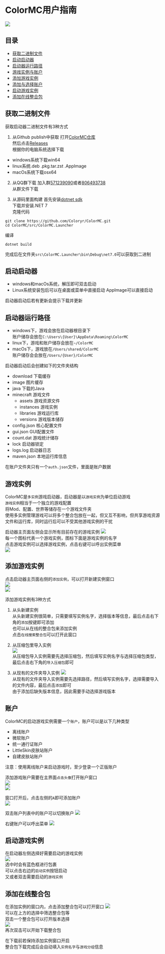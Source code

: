 # ColorMC用户指南

![](../image/pic.png)

## 目录

- [获取二进制文件](##获取二进制文件)
- [启动启动器](##启动启动器)
- [启动器运行路径](##启动器运行路径)
- [游戏实例与账户](##游戏实例与账户)
- [添加游戏实例](##添加游戏实例)
- [添加与选择账户](##添加与选择账户)
- [启动游戏实例](##启动游戏实例)
- [添加在线整合包](##添加在线整合包)

## 获取二进制文件

获取启动器二进制文件有3种方式

1. 从Github publish中获取
打开[ColorMC仓库](https://github.com/Coloryr/ColorMC)  
然后点击[Releases](https://github.com/Coloryr/ColorMC/releases)  
根据你的电脑系统选择下载
- windows系统下载win64
- linux系统.deb .pkg.tar.zst .AppImage
- macOs系统下载osx64

2. 从QQ群下载
加入群[571239090](http://qm.qq.com/cgi-bin/qm/qr?_wv=1027&k=iFEiL7JvAbPmM2E351SJlFk4UAHLx2yD&authKey=wyHTk7JbF8B47XYhvAQKmOcGTy3FQ%2FYA62hygi3J1x0KmZsfrlV%2B%2BK0iSyuxn3k1&noverify=0&group_code=571239090)或者[806493738](http://qm.qq.com/cgi-bin/qm/qr?_wv=1027&k=BK6-22zZvH5ERw8JMKqGCv2nVphhFUsf&authKey=eO1qaYSITVwLcarH8AqgZVYqqul7745D8a3aeBRsgss18unQgBKIMi8BpVEgPc0l&noverify=0&group_code=806493738)  
从群文件下载

3. 从源码里面构建
首先安装[dotnet sdk](https://dotnet.microsoft.com/en-us/download/dotnet)  
下载并安装.NET 7  
克隆代码
```
git clone https://github.com/Coloryr/ColorMC.git
cd ColorMC/src/ColorMC.Launcher
```
编译
```
dotnet build
```
完成后在文件夹`src\ColorMC.Launcher\bin\Debug\net7.0`可以获取到二进制

## 启动启动器

- windows和macOs系统，解压即可双击启动
- Linux系统安装包后可以在桌面或菜单中直接启动
AppImage可以直接启动

启动器启动后若有更新会提示下载并更新

## 启动器运行路径

- windows下，游戏会放在启动器根目录下  
账户储存会放在`C:\Users\{User}\AppData\Roaming\ColorMC`
- linux下，游戏和账户储存会放在`~/ColorMC`  
- macOs下，游戏放在`/Users/shared/ColorMC`  
账户储存会会放在`/Users/{User}/ColorMC`

启动器启动后会创建如下的文件夹结构
- download    下载缓存
- image       图片缓存
- java        下载的Java
- minecraft   游戏文件
  - assets         游戏资源文件
  - instances      游戏实例
  - libraries      游戏运行库
  - versions       游戏版本储存
- config.json   核心配置文件
- gui.json      GUI配置文件
- count.dat     游戏统计储存
- lock          启动器锁定
- logs.log      启动器日志
- maven.json    本地运行库信息

在账户文件夹只有一个`auth.json`文件，里面是账户数据

## 游戏实例

ColorMC是`多实例`游戏启动器，启动器是以`游戏实例`为单位启动游戏  
`游戏实例`相当于一个独立的游戏配置  
将Mod、配置、世界等储存在一个游戏文件夹  
使用多实例管理游戏可以将多个整合包放在一起，但又互不影响，但共享游戏资源文件和运行库，同时运行后可以不受其他游戏实例的干扰  

启动器主页面左侧会显示所有目前存在的游戏实例
![](pic13.png)  
每一个图标代表一个游戏实例，图标下面是游戏实例的名字  
点击游戏实例可以选择游戏实例，点击右键可以呼出实例菜单  
![](pic14.png)  

## 添加游戏实例

点击启动器主页面右侧的`添加实例`，可以打开新建实例窗口  
![](pic1.png)  
![](pic2.png)

添加游戏实例有3种方式

1. 从头新建实例  
从头新建实例很简单，只需要填写实例名字，选择版本等信息，最后点击右下角的`添加`按键即可添加  
也可以从在线的整合包来添加实例  
点击`在线搜索整合包`可以打开此窗口

2. 从压缩包里导入实例  
![](pic3.png)  
从压缩包导入实例需要先选择压缩包，然后填写实例名字与选择压缩包类型，最后点击右下角的`导入压缩包`即可

3. 从现有的文件夹导入实例
![](pic4.png)  
从现有的文件夹导入实例需要先选择路径，然后填写实例名字，选择需要导入的文件内容，最后点击`添加`即可  
由于添加后缺失版本信息，因此需要手动选择游戏版本

## 账户

ColorMC的启动游戏实例需要一个`账户`，账户可以是以下几种类型
- 离线账户
- 微软账户
- 统一通行证账户
- LittleSkin皮肤站账户
- 自建皮肤站账户

注意：使用离线账户来启动游戏时，至少登录一个正版账户

添加游戏账户需要在主界面`点击头像`打开账户窗口  
![](pic5.png)  
![](pic6.png)

窗口打开后，点击左侧的`A`即可添加账户  
![](pic7.png)  

双击账户列表中的账户可以切换账户
![](pic8.png)  

右键账户可以呼出菜单
![](pic9.png)  

## 启动游戏实例

在启动器左侧选择好需要启动的游戏实例  
![](pic12.png)  
选中时会有蓝色框进行包裹  
可以点击右边的`启动实例`按钮启动  
又或者双击需要启动的`游戏实例`

## 添加在线整合包
在添加实例的窗口内，点击添加整合包可以打开窗口
![](pic10.png)  
可以在上方的选择中筛选整合包等  
双击一个整合包可以打开版本选择  
![](pic11.png)  
再次双击可以开始下载整合包

在下载前若保持添加实例窗口开启  
整合包下载完成后会自动填入`实例名字`与`游戏分组`信息
